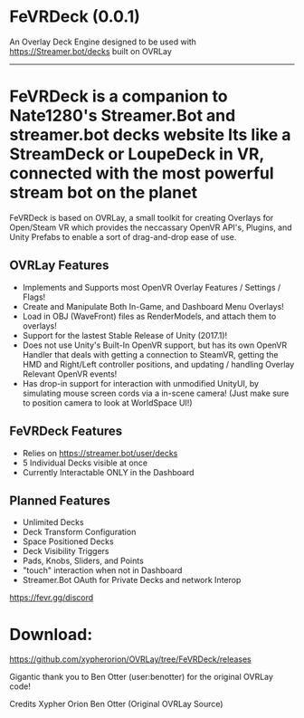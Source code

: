 # FeVRDeck (0.0.1)

An Overlay Deck Engine designed to be used with https://Streamer.bot/decks built on OVRLay

---
FeVRDeck is a companion to Nate1280's Streamer.Bot and streamer.bot decks website
Its like a StreamDeck or LoupeDeck in VR, connected with the most powerful stream bot on the planet
=
FeVRDeck is based on OVRLay, a small toolkit for creating Overlays for Open/Steam VR which
provides the neccassary OpenVR API's, Plugins, and Unity Prefabs to enable a sort of drag-and-drop ease of use.

## OVRLay Features
- Implements and Supports most OpenVR Overlay Features / Settings / Flags!
- Create and Manipulate Both In-Game, and Dashboard Menu Overlays!
- Load in OBJ (WaveFront) files as RenderModels, and attach them to overlays!
- Support for the lastest Stable Release of Unity (2017.1)!
- Does not use Unity's Built-In OpenVR support, but has its own OpenVR Handler that deals with getting a connection to SteamVR, getting the HMD and Right/Left controller positions, and updating / handling Overlay Relevant OpenVR events!
- Has drop-in support for interaction with unmodified UnityUI, by simulating mouse screen cords via a in-scene camera! (Just make sure to position camera to look at WorldSpace UI!)


## FeVRDeck Features
- Relies on https://streamer.bot/user/decks
- 5 Individual Decks visible at once
- Currently Interactable ONLY in the Dashboard

## Planned Features
- Unlimited Decks
- Deck Transform Configuration
- Space Positioned Decks
- Deck Visibility Triggers
- Pads, Knobs, Sliders, and Points
- "touch" interaction when not in Dashboard
- Streamer.Bot OAuth for Private Decks and network Interop

https://fevr.gg/discord

Download:
===
https://github.com/xypherorion/OVRLay/tree/FeVRDeck/releases


Gigantic thank you to Ben Otter (user:benotter) for the original OVRLay code!

Credits
Xypher Orion
Ben Otter (Original OVRLay Source)
